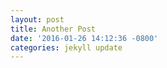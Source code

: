 ```yaml
---
layout: post
title: Another Post
date: '2016-01-26 14:12:36 -0800'
categories: jekyll update
---
```

